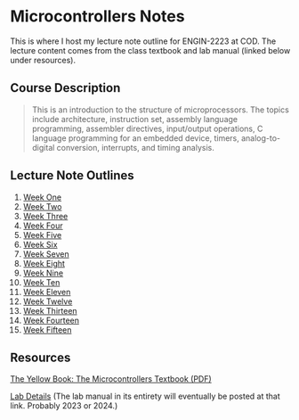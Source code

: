 # Microcontrollers Notes

This is where I host my lecture note outline for ENGIN-2223 at COD. The lecture content comes from the class textbook and lab manual (linked below under resources).

## Course Description

> This is an introduction to the structure of microprocessors. The topics include architecture, instruction set, assembly language programming, assembler directives, input/output operations, C language programming for an embedded device, timers, analog-to-digital conversion, interrupts, and timing analysis.

## Lecture Note Outlines
1. [Week One](01_week-one.md)
2. [Week Two](02_week-two.md)
3. [Week Three](03_week-three.md)
4. [Week Four](04_week-four.md)
5. [Week Five](05_week-five.md)
6. [Week Six](06_week-six.md)
7. [Week Seven](07_week-seven.md)
8. [Week Eight](08_week-eight.md)
9. [Week Nine](09_week-nine.md)
10. [Week Ten](10_week-ten.md)
11. [Week Eleven](11_week-eleven.md)
12. [Week Twelve](12_week-twelve.md)
13. [Week Thirteen](13_week-thirteen.md)
14. [Week Fourteen](14_week-fourteen.md)
15. [Week Fifteen](15_week-fifteen.md)

## Resources

[The Yellow Book: The Microcontrollers Textbook (PDF)](https://doctor-pasquale.com/wp-content/uploads/2021/02/The-Yellow-Book.pdf)

[Lab Details](https://doctor-pasquale.com/engin-2223/)
(The lab manual in its entirety will eventually be posted at that link. Probably 2023 or 2024.)
